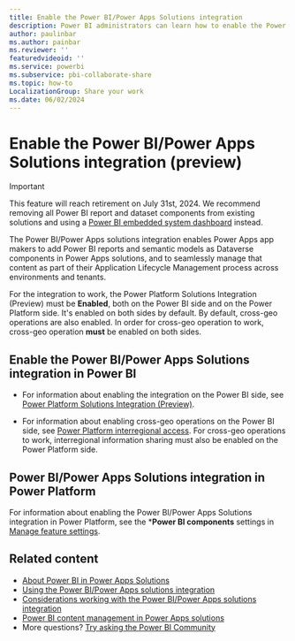 ```yaml
---
title: Enable the Power BI/Power Apps Solutions integration
description: Power BI administrators can learn how to enable the Power BI/Power Apps Solutions integration.
author: paulinbar
ms.author: painbar
ms.reviewer: ''
featuredvideoid: ''
ms.service: powerbi
ms.subservice: pbi-collaborate-share
ms.topic: how-to
LocalizationGroup: Share your work
ms.date: 06/02/2024
---
```


# Enable the Power BI/Power Apps Solutions integration (preview)

> [!IMPORTANT]
> This feature will reach retirement on July 31st, 2024. We recommend removing all Power BI report and dataset components from existing solutions and using a [Power BI embedded system dashboard](/power-apps/maker/model-driven-apps/create-edit-powerbi-embedded-page) instead.

The Power BI/Power Apps solutions integration enables Power Apps app makers to add Power BI reports and semantic models as Dataverse components in Power Apps solutions, and to seamlessly manage that content as part of their Application Lifecycle Management process across environments and tenants.

For the integration to work, the Power Platform Solutions Integration (Preview) must be **Enabled**, both on the Power BI side and on the Power Platform side. It's enabled on both sides by default. By default, cross-geo operations are also enabled. In order for cross-geo operation to work, cross-geo operation **must** be enabled on both sides.

## Enable the Power BI/Power Apps Solutions integration in Power BI

* For information about enabling the integration on the Power BI side, see [Power Platform Solutions Integration (Preview)](/fabric/admin/service-admin-portal-integration#power-platform-solutions-integration-preview).

* For information about enabling cross-geo operations on the Power BI side, see [Power Platform interregional access](/fabric/admin/service-admin-portal-integration#power-platform-interregional-access). For cross-geo operations to work, interregional information sharing must also be enabled on the Power Platform side.

## Power BI/Power Apps Solutions integration in Power Platform

For information about enabling the Power BI/Power Apps Solutions integration in Power Platform, see the ***Power BI components** settings in [Manage feature settings](/power-platform/admin/settings-features#settings).

## Related content

* [About Power BI in Power Apps Solutions](./service-power-bi-powerapps-integration-about.md)
* [Using the Power BI/Power Apps solutions integration](./service-power-bi-powerapps-integration-using.md)
* [Considerations working with the Power BI/Power Apps solutions integration](./service-power-bi-powerapps-integration-considerations.md)
* [Power BI content management in Power Apps solutions](/power-apps/maker/model-driven-apps/power-bi-content-management-power-apps-solutions)
* More questions? [Try asking the Power BI Community](https://community.powerbi.com/)